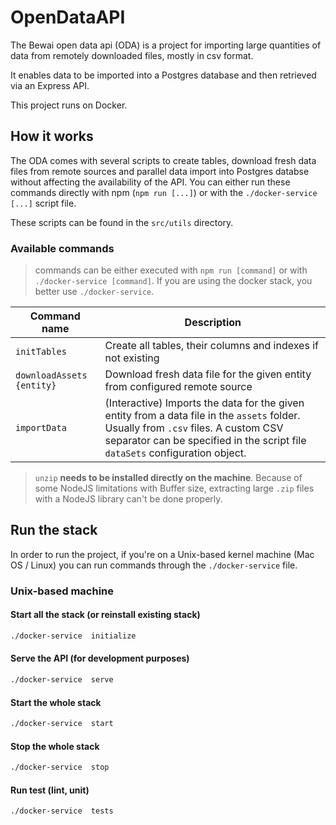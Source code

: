
# OpenDataAPI

The Bewai open data api (ODA) is a project for importing large quantities of data from remotely downloaded files, mostly in csv format.

It enables data to be imported into a Postgres database and then retrieved via an Express API.

This project runs on Docker.

## How it works

The ODA comes with several scripts to create tables, download fresh data files from remote sources and parallel data import into Postgres databse without affecting the availability of the API.
You can either run these commands directly with npm (`npm run [...]`) or with the `./docker-service [...]` script file.

These scripts can be found in the `src/utils` directory.

### Available commands

> commands can be either executed with `npm run [command]` or with `./docker-service [command]`. If you are using the docker stack, you better use `./docker-service`.

| Command name | Description |
|--|--|
| `initTables` | Create all tables, their columns and indexes if not existing |
| `downloadAssets {entity}` | Download fresh data file for the given entity from configured remote source |
| `importData` | (Interactive) Imports the data for the given entity from a data file in the `assets` folder. Usually from `.csv` files. A custom CSV separator can be specified in the script file `dataSets` configuration object. |

> `unzip` **needs to be installed directly on the machine**. Because of some NodeJS limitations with Buffer size, extracting large `.zip` files with a NodeJS library can't be done properly.

## Run the stack

In order to run the project, if you're on a Unix-based kernel machine (Mac OS / Linux) you can run commands through the `./docker-service` file.

### Unix-based machine

#### Start all the stack (or reinstall existing stack)

```bash
./docker-service  initialize
```

#### Serve the API (for development purposes)

```bash
./docker-service  serve
```

#### Start the whole stack

```bash
./docker-service  start
```

#### Stop the whole stack

```bash
./docker-service  stop
```

#### Run test (lint, unit)

```bash
./docker-service  tests
```
